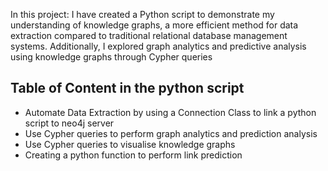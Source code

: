 In this project:
I have created a Python script to demonstrate my understanding of knowledge graphs, a more efficient method for data extraction compared to traditional relational database management systems.
Additionally, I explored graph analytics and predictive analysis using knowledge graphs through Cypher queries

## Table of Content in the python script
- Automate Data Extraction by using a Connection Class to link a python script to neo4j server
- Use Cypher queries to perform graph analytics and prediction analysis
- Use Cypher queries to visualise knowledge graphs
- Creating a python function to perform link prediction 
